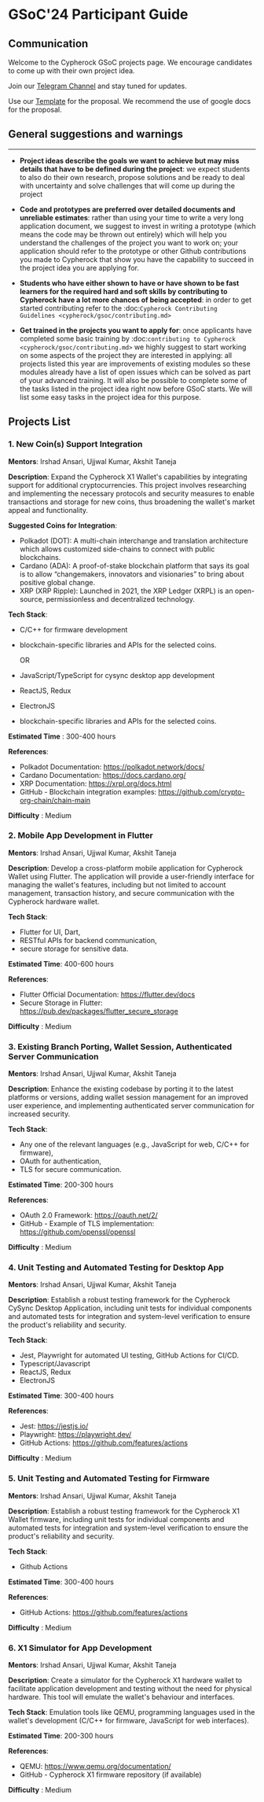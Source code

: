 # GSoC'24 Participant Guide

## **Communication**

Welcome to the Cypherock GSoC projects page. We encourage candidates to come up with their own project idea.

Join our [Telegram Channel](https://t.me/cypherock) and stay tuned for updates.

Use our [Template](https://docs.google.com/document/d/1UF9ij6BBhXYAetlopktXUOXlet4C2eHd0mAttqy0O2k/edit?usp=sharing) for the proposal. We recommend the use of google docs for the proposal.


## **General suggestions and warnings**
_________________

- **Project ideas describe the goals we want to achieve
  but may miss details that have to be defined during the project**:
  we expect students to also do their own research, propose solutions and be
  ready to deal with uncertainty and solve challenges that
  will come up during the project

- **Code and prototypes are preferred over detailed
  documents and unreliable estimates**:
  rather than using your time to write a very long
  application document, we suggest to invest in writing a prototype
  (which means the code may be thrown out entirely) which will help you
  understand the challenges of the project you want to work on; your
  application should refer to the prototype or other Github contributions
  you made to Cypherock that show you have the capability to succeed in the
  project idea you are applying for.

- **Students who have either shown to have or have shown to be
  fast learners for the required hard and soft skills by
  contributing to Cypherock have a lot more chances of being accepted**:
  in order to get started contributing refer to the
  :doc:`Cypherock Contributing Guidelines <cypherock/gsoc/contributing.md>`

- **Get trained in the projects you want to apply for**: once
  applicants have completed some basic training by
  :doc:`contributing to Cypherock <cypherock/gsoc/contributing.md>`
  we highly suggest to start working on
  some aspects of the project they are
  interested in applying: all projects
  listed this year are improvements
  of existing modules so these modules
  already have a list of open issues
  which can be solved as part of your advanced training.
  It will also be possible to complete some of the tasks listed in
  the project idea right now before GSoC starts.
  We will list some easy tasks in the project idea for this purpose.

## **Projects List**


### 1. New Coin(s) Support Integration
**Mentors**: Irshad Ansari, Ujjwal Kumar, Akshit Taneja

**Description**: 
Expand the Cypherock X1 Wallet's capabilities by integrating support for additional cryptocurrencies. 
This project involves researching and implementing the necessary protocols and security measures to enable transactions and storage for new coins, thus broadening the wallet's market appeal and functionality.

**Suggested Coins for Integration**:

* Polkadot (DOT): A multi-chain interchange and translation architecture which allows customized side-chains to connect with public blockchains.
* Cardano (ADA): A proof-of-stake blockchain platform that says its goal is to allow “changemakers, innovators and visionaries” to bring about positive global change.
* XRP (XRP Ripple): Launched in 2021, the XRP Ledger (XRPL) is an open-source, permissionless and decentralized technology.

**Tech Stack**: 
* C/C++ for firmware development
* blockchain-specific libraries and APIs for the selected coins.

  OR
  
* JavaScript/TypeScript for cysync desktop app development
* ReactJS, Redux
* ElectronJS
* blockchain-specific libraries and APIs for the selected coins.

**Estimated Time** : 300-400 hours

**References**:

* Polkadot Documentation: https://polkadot.network/docs/
* Cardano Documentation: https://docs.cardano.org/
* XRP Documentation: https://xrpl.org/docs.html
* GitHub - Blockchain integration examples: https://github.com/crypto-org-chain/chain-main

**Difficulty** : Medium


### 2. Mobile App Development in Flutter
**Mentors**: Irshad Ansari, Ujjwal Kumar, Akshit Taneja


**Description**: Develop a cross-platform mobile application for Cypherock Wallet using Flutter. 
The application will provide a user-friendly interface for managing the wallet's features, including but not limited to account management, 
transaction history, and secure communication with the Cypherock hardware wallet.

**Tech Stack**: 
* Flutter for UI, Dart,
* RESTful APIs for backend communication,
* secure storage for sensitive data.

**Estimated Time**: 400-600 hours

**References**:

* Flutter Official Documentation: https://flutter.dev/docs
* Secure Storage in Flutter: https://pub.dev/packages/flutter_secure_storage

**Difficulty** : Medium



### 3. Existing Branch Porting, Wallet Session, Authenticated Server Communication
**Mentors**: Irshad Ansari, Ujjwal Kumar, Akshit Taneja

**Description**: Enhance the existing codebase by porting it to the latest platforms or versions, adding wallet session management for an improved user experience, and implementing authenticated server communication for increased security.

**Tech Stack**: 
* Any one of the relevant languages (e.g., JavaScript for web, C/C++ for firmware), 
* OAuth for authentication,
* TLS for secure communication.

**Estimated Time**: 200-300 hours

**References**:

* OAuth 2.0 Framework: https://oauth.net/2/
* GitHub - Example of TLS implementation: https://github.com/openssl/openssl

**Difficulty** : Medium



### 4. Unit Testing and Automated Testing for Desktop App
**Mentors**: Irshad Ansari, Ujjwal Kumar, Akshit Taneja

**Description**: Establish a robust testing framework for the Cypherock CySync Desktop Application, including unit tests for individual components and automated tests for integration and system-level verification to ensure the product's reliability and security.

**Tech Stack**: 
- Jest, Playwright for automated UI testing, GitHub Actions for CI/CD.
- Typescript/Javascript
- ReactJS, Redux
- ElectronJS

**Estimated Time**: 300-400 hours

**References**:

* Jest: https://jestjs.io/
* Playwright: https://playwright.dev/
* GitHub Actions: https://github.com/features/actions

**Difficulty** : Medium

### 5. Unit Testing and Automated Testing for Firmware
**Mentors**: Irshad Ansari, Ujjwal Kumar, Akshit Taneja

**Description**: Establish a robust testing framework for the Cypherock X1 Wallet firmware, including unit tests for individual components and automated tests for integration and system-level verification to ensure the product's reliability and security.

**Tech Stack**: 
- Github Actions

**Estimated Time**: 300-400 hours

**References**:

* GitHub Actions: https://github.com/features/actions

**Difficulty** : Medium


### 6. X1 Simulator for App Development
**Mentors**: Irshad Ansari, Ujjwal Kumar, Akshit Taneja

**Description**: Create a simulator for the Cypherock X1 hardware wallet to facilitate application development and testing without the need for physical hardware. This tool will emulate the wallet's behaviour and interfaces.

**Tech Stack**: Emulation tools like QEMU, programming languages used in the wallet's development (C/C++ for firmware, JavaScript for web interfaces).

**Estimated Time**: 200-300 hours

**References**:

* QEMU: https://www.qemu.org/documentation/
* GitHub - Cypherock X1 firmware repository (if available)

**Difficulty** : Medium

